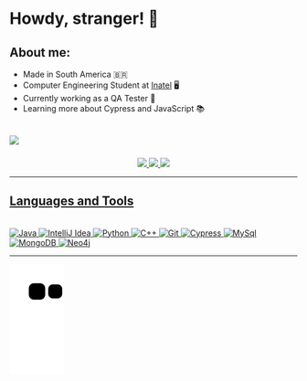 # Howdy, stranger! 👋

## About me:

- Made in South America :brazil:
- Computer Engineering Student at [Inatel](https://inatel.br/home/) 🖥️
- Currently working as a QA Tester 🔎
- Learning more about Cypress and JavaScript 📚

![](https://komarev.com/ghpvc/?username=GabrielPivoto&color=006bed)
---

<div align="center">
  <a href="https://github.com/GabrielPivoto">
  <img height="180em" src="https://github-readme-stats.vercel.app/api?username=GabrielPivoto&show_icons=true&theme=merko&include_all_commits=true&count_private=true"/>
  <img height="180em" src="https://github-readme-streak-stats.herokuapp.com/?user=GabrielPivoto&hide_border=false&theme=merko" />
  <img height="180em" src="https://github-readme-stats.vercel.app/api/top-langs/?username=GabrielPivoto&layout=compact&langs_count=7&theme=merko"/>
</div>

---  
  
## Languages and Tools
  
<div style="display: inline_block"><br>
<img src="https://www.vectorlogo.zone/logos/java/java-icon.svg" alt="Java" title="Java" width="40" height="40"/>
<img src="https://img.icons8.com/color/48/000000/intellij-idea.png" alt="IntelliJ Idea" title="IntelliJ Idea" width="40" height="40"/>  
<img src="https://www.vectorlogo.zone/logos/python/python-icon.svg" alt="Python" title="Python" width="40" height="40">
<img src="https://cdn-icons-png.flaticon.com/512/6132/6132222.png" alt="C++" title="C++" width="40" height="40">
<img src="https://www.vectorlogo.zone/logos/git-scm/git-scm-icon.svg" alt="Git" title="Git" width="40" height="40">  
<img src="https://raw.githubusercontent.com/get-icon/geticon/master/icons/cypress.svg" alt="Cypress" title="Cypress" width="40" height="40">
<img src="https://www.vectorlogo.zone/logos/mysql/mysql-official.svg" alt="MySql" title="MySql" width="40" height="40">
<img src="https://www.vectorlogo.zone/logos/mongodb/mongodb-icon.svg" alt="MongoDB" title="MongoDB" width="40" height="40">
<img src="https://www.vectorlogo.zone/logos/neo4j/neo4j-icon.svg" alt="Neo4j" title="Neo4j" width="40" height="40">
</div>

---

![Snake animation](https://github.com/GabrielPivoto/GabrielPivoto/blob/output/github-contribution-grid-snake.svg)
